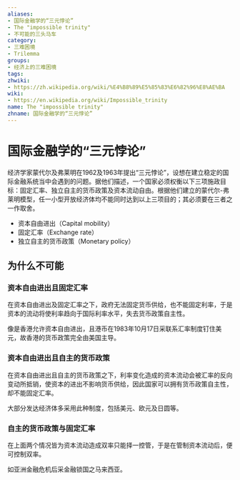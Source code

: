 ```yaml
---
aliases:
- 国际金融学的“三元悖论”
- The "impossible trinity"
- 不可能的三头马车
category:
- 三难困境
- Trilemma
groups:
- 经济上的三难困境
tags:
zhwiki:
- https://zh.wikipedia.org/wiki/%E4%B8%89%E5%85%83%E6%82%96%E8%AE%BA
wiki:
- https://en.wikipedia.org/wiki/Impossible_trinity
name: The "impossible trinity"
zhname: 国际金融学的“三元悖论”
---
```


# 国际金融学的“三元悖论”

经济学家蒙代尔及弗莱明在1962及1963年提出“三元悖论”，设想在建立稳定的国际金融系统当中会遇到的问题。据他们描述，一个国家必须权衡以下三项施政目标：固定汇率、独立自主的货币政策及资本流动自由。根据他们建立的蒙代尔-弗莱明模型，任一小型开放经济体均不能同时达到以上三项目的；其必须要在三者之一作取舍。

* 资本自由进出（Capital mobility）
* 固定汇率（Exchange rate）
* 独立自主的货币政策（Monetary policy）

## 为什么不可能
### 资本自由进出且固定汇率

在资本自由进出及固定汇率之下，政府无法固定货币供给，也不能固定利率，于是资本的流动将使利率趋向于国际利率水平，失去货币政策自主性。

像是香港允许资本自由进出，且港币在1983年10月17日采联系汇率制度钉住美元，故香港的货币政策完全由美国主导。

### 资本自由进出且自主的货币政策

在资本自由进出且自主的货币政策之下，利率变化造成的资本流动会被汇率的反向变动所抵销，使资本的进出不影响货币供给，因此国家可以拥有货币政策自主性，却不能固定汇率。

大部分发达经济体多采用此种制度，包括美元、欧元及日圆等。

### 自主的货币政策与固定汇率

在上面两个情况皆为资本流动造成双率只能择一控管，于是在管制资本流动后，便可控制双率。

如亚洲金融危机后采金融锁国之马来西亚。

